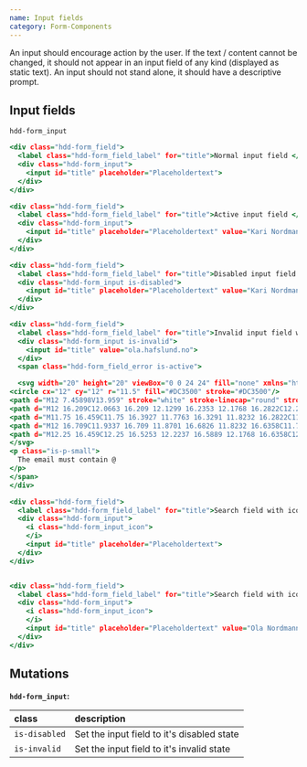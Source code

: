 ```yaml
---
name: Input fields
category: Form-Components
---
```


An input should encourage action by the user. If the text / content cannot be changed, it should not appear in an input field of any kind (displayed as static text). An input should not stand alone, it should have a descriptive prompt.

## Input fields
`hdd-form_input`

```input-fields.html
<div class="hdd-form_field">
  <label class="hdd-form_field_label" for="title">Normal input field </label>
  <div class="hdd-form_input">
    <input id="title" placeholder="Placeholdertext">
  </div>
</div>

<div class="hdd-form_field">
  <label class="hdd-form_field_label" for="title">Active input field </label>
  <div class="hdd-form_input">
    <input id="title" placeholder="Placeholdertext" value="Kari Nordmann">
  </div>
</div>

<div class="hdd-form_field">
  <label class="hdd-form_field_label" for="title">Disabled input field </label>
  <div class="hdd-form_input is-disabled">
    <input id="title" placeholder="Placeholdertext" value="Kari Nordmann" disabled>
  </div>
</div>

<div class="hdd-form_field">
  <label class="hdd-form_field_label" for="title">Invalid input field with field errormessage</label>
  <div class="hdd-form_input is-invalid">
    <input id="title" value="ola.hafslund.no">
  </div>
  <span class="hdd-form_field_error is-active">

  <svg width="20" height="20" viewBox="0 0 24 24" fill="none" xmlns="http://www.w3.org/2000/svg">
<circle cx="12" cy="12" r="11.5" fill="#DC3500" stroke="#DC3500"/>
<path d="M12 7.45898V13.959" stroke="white" stroke-linecap="round" stroke-linejoin="round"/>
<path d="M12 16.209C12.0663 16.209 12.1299 16.2353 12.1768 16.2822C12.2237 16.3291 12.25 16.3927 12.25 16.459" stroke="white" stroke-linecap="round" stroke-linejoin="round"/>
<path d="M11.75 16.459C11.75 16.3927 11.7763 16.3291 11.8232 16.2822C11.8701 16.2353 11.9337 16.209 12 16.209" stroke="white" stroke-linecap="round" stroke-linejoin="round"/>
<path d="M12 16.709C11.9337 16.709 11.8701 16.6826 11.8232 16.6358C11.7763 16.5889 11.75 16.5253 11.75 16.459" stroke="white" stroke-linecap="round" stroke-linejoin="round"/>
<path d="M12.25 16.459C12.25 16.5253 12.2237 16.5889 12.1768 16.6358C12.1299 16.6826 12.0663 16.709 12 16.709" stroke="white" stroke-linecap="round" stroke-linejoin="round"/>
</svg>
<p class="is-p-small">
  The email must contain @
</p>
</span>
</div>

<div class="hdd-form_field">
  <label class="hdd-form_field_label" for="title">Search field with icon</label>
  <div class="hdd-form_input">
    <i class="hdd-form_input_icon">
    </i>
    <input id="title" placeholder="Placeholdertext">
  </div>
</div>


<div class="hdd-form_field">
  <label class="hdd-form_field_label" for="title">Search field with icon</label>
  <div class="hdd-form_input">
    <i class="hdd-form_input_icon">
    </i>
    <input id="title" placeholder="Placeholdertext" value="Ola Nordmann">
  </div>
</div>
```


## Mutations
**`hdd-form_input`:**

| class | description|
| :--- | :--- |
| `is-disabled` | Set the input field to it's disabled state |
| `is-invalid` | Set the input field to it's invalid state |




